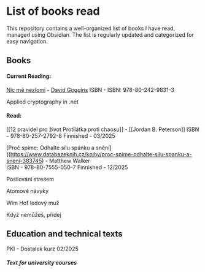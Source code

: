 # List of books read
This repository contains a well-organized list of books I have read, managed using Obsidian. The list is regularly updated and categorized for easy navigation.

## Books

#### Current Reading:
[Nic mě nezlomí](https://www.databazeknih.cz/knihy/nic-me-nezlomi-540400) - [David Goggins](https://en.wikipedia.org/wiki/David_Goggins) ISBN - ISBN: 978-80-242-9831-3 

Applied cryptography in .net 

#### Read:


[[12 pravidel pro život Protilátka proti chaosu]] - [[Jordan B. Peterson]]
ISBN - 978-80-257-2792-8 
Finnished - 03/2025

[Proč spíme: Odhalte sílu spánku a snění]((https://www.databazeknih.cz/knihy/proc-spime-odhalte-silu-spanku-a-sneni-383745) - Matthew Walker  
ISBN - 978-80-7555-050-7
Finnished - 12/2025

Posilování stresem

Atomové návyky

Wim Hof ledový muž

Když nemůžeš, přidej

## Education and technical texts

PKI - Dostalek kurz 02/2025

##### Text for university courses
